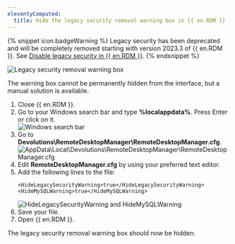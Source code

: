 ```yaml
---
eleventyComputed:
  title: Hide the legacy security removal warning box in {{ en.RDM }}
---
```

{% snippet icon.badgeWarning %}
Legacy security has been deprecated and will be completely removed starting with version 2023.3 of {{ en.RDM }}. See [Disable legacy security in {{ en.RDM }}](/kb/remote-desktop-manager/how-to-articles/migrate-legacy-security-permissions/).
{% endsnippet %}  

![Legacy security removal warning box](https://webdevolutions.azureedge.net/docs/en/kb/KB6055.png)

The warning box cannot be permanently hidden from the interface, but a manual solution is available.  
1. Close {{ en.RDM }}.
1. Go to your Windows search bar and type **%localappdata%**. Press Enter or click on it.  
![Windows search bar](https://webdevolutions.azureedge.net/docs/en/kb/KB6058.png)
1. Go to **Devolutions\RemoteDesktopManager\RemoteDesktopManager.cfg**.  
![AppData\Local\Devolutions\RemoteDesktopManager\RemoteDesktopManager.cfg](https://webdevolutions.azureedge.net/docs/en/kb/KB6056.png)
1. Edit **RemoteDesktopManager.cfg** by using your preferred text editor.
1. Add the following lines to the file:
   ```
   <HideLegacySecurityWarning>true</HideLegacySecurityWarning>
   <HideMySQLWarning>true</HideMySQLWarning>
   ```
   ![HideLegacySecurityWarning and HideMySQLWarning](https://webdevolutions.azureedge.net/docs/en/kb/KB6057.png)
1. Save your file.
1. Open {{ en.RDM }}.

The legacy security removal warning box should now be hidden.
